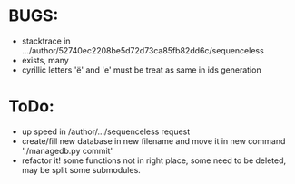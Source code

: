 # BUGS:

  * stacktrace in .../author/52740ec2208be5d72d73ca85fb82dd6c/sequenceless 
  * exists, many
  * cyrillic letters 'ё' and 'е' must be treat as same in ids generation

# ToDo:

  * up speed in /author/.../sequenceless request
  * create/fill new database in new filename and move it in new command './managedb.py commit'
  * refactor it! some functions not in right place, some need to be deleted, may be split some submodules.
